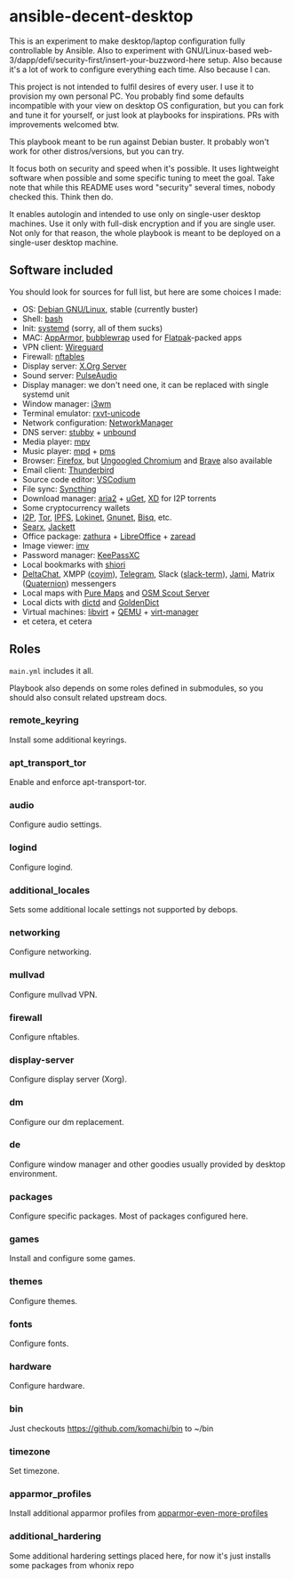 # ansible-decent-desktop

This is an experiment to make desktop/laptop configuration fully controllable by Ansible. Also to experiment with GNU/Linux-based web-3/dapp/defi/security-first/insert-your-buzzword-here setup. Also because it's a lot of work to configure everything each time. Also because I can.

This project is not intended to fulfil desires of every user. I use it to provision my own personal PC. You probably find some defaults incompatible with your view on desktop OS configuration, but you can fork and tune it for yourself, or just look at playbooks for inspirations. PRs with improvements welcomed btw.

This playbook meant to be run against Debian buster. It probably won't work for other distros/versions, but you can try.

It focus both on security and speed when it's possible. It uses lightweight software when possible and some specific tuning to meet the goal. Take note that while this README uses word "security" several times, nobody checked this. Think then do.

It enables autologin and intended to use only on single-user desktop machines. Use it only with full-disk encryption and if you are single user. Not only for that reason, the whole playbook is meant to be deployed on a single-user desktop machine.

## Software included

You should look for sources for full list, but here are some choices I made:

- OS: [Debian GNU/Linux](https://debian.org), stable (currently buster)
- Shell: [bash](https://www.gnu.org/software/bash/)
- Init: [systemd](https://systemd.io) (sorry, all of them sucks)
- MAC: [AppArmor](https://apparmor.net/), [bubblewrap](https://github.com/containers/bubblewrap) used for [Flatpak](https://flatpak.org/)-packed apps
- VPN client: [Wireguard](https://wireguard.com)
- Firewall: [nftables](https://netfilter.org/projects/nftables/)
- Display server: [X.Org Server](https://www.x.org)
- Sound server: [PulseAudio](https://www.freedesktop.org/wiki/Software/PulseAudio/)
- Display manager: we don't need one, it can be replaced with single systemd unit
- Window manager: [i3wm](https://i3wm.org/)
- Terminal emulator: [rxvt-unicode](http://software.schmorp.de/pkg/rxvt-unicode.html)
- Network configuration: [NetworkManager](https://wiki.gnome.org/Projects/NetworkManager)
- DNS server: [stubby](https://github.com/getdnsapi/stubby) + [unbound](https://github.com/NLnetLabs/unbound)
- Media player: [mpv](https://mpv.io)
- Music player: [mpd](https://musicpd.org/) + [pms](https://ambientsound.github.io/pms/)
- Browser: [Firefox](https://mozilla.org/firefox), but [Ungoogled Chromium](https://github.com/Eloston/ungoogled-chromium) and [Brave](https://brave.com/) also available
- Email client: [Thunderbird](https://www.thunderbird.net)
- Source code editor: [VSCodium](https://github.com/VSCodium/vscodium)
- File sync: [Syncthing](https://syncthing.net/)
- Download manager: [aria2](https://github.com/aria2/aria2) + [uGet](https://ugetdm.com/), [XD](https://xd-torrent.github.io) for I2P torrents
- Some cryptocurrency wallets
- [I2P](https://geti2p.net/), [Tor](https://torproject.org), [IPFS](https://ipfs.io/), [Lokinet](https://loki.network), [Gnunet](https://gnunet.org), [Bisq](https://bisq.network/), etc.
- [Searx](https://searx.github.io/searx/), [Jackett](https://github.com/Jackett/Jackett)
- Office package: [zathura](https://pwmt.org/projects/zathura/) + [LibreOffice](https://www.libreoffice.org/) + [zaread](https://github.com/paoloap/zaread)
- Image viewer: [imv](https://github.com/eXeC64/imv)
- Password manager: [KeePassXC](https://keepassxc.org/)
- Local bookmarks with [shiori](https://github.com/go-shiori/shiori)
- [DeltaChat](https://delta.chat), XMPP ([coyim](https://coy.im/)), [Telegram](https://telegram.org), Slack ([slack-term](https://github.com/erroneousboat/slack-term)), [Jami](https://jami.net), Matrix ([Quaternion](https://github.com/quotient-im/Quaternion)) messengers
- Local maps with [Pure Maps](https://github.com/rinigus/pure-maps) and [OSM Scout Server](https://github.com/rinigus/osmscout-server)
- Local dicts with [dictd](https://sourceforge.net/projects/dict/) and [GoldenDict](http://goldendict.org/)
- Virtual machines: [libvirt](https://libvirt.org/) + [QEMU](https://www.qemu.org/) + [virt-manager](https://virt-manager.org/)
- et cetera, et cetera

## Roles

`main.yml` includes it all.

Playbook also depends on some roles defined in submodules, so you should also consult related upstream docs.

### remote_keyring

Install some additional keyrings.

### apt_transport_tor

Enable and enforce apt-transport-tor.

### audio

Configure audio settings.

### logind

Configure logind.

### additional_locales

Sets some additional locale settings not supported by debops.

### networking

Configure networking.

### mullvad

Configure mullvad VPN.

### firewall

Configure nftables.

### display-server

Configure display server (Xorg).

### dm

Configure our dm replacement.

### de

Configure window manager and other goodies usually provided by desktop environment.

### packages

Configure specific packages. Most of packages configured here.

### games

Install and configure some games.

### themes

Configure themes.

### fonts

Configure fonts.

### hardware

Configure hardware.

### bin

Just checkouts https://github.com/komachi/bin to ~/bin

### timezone

Set timezone.

### apparmor_profiles

Install additional apparmor profiles from [apparmor-even-more-profiles](https://github.com/komachi/apparmor-even-more-profiles)

### additional_hardering

Some additional hardering settings placed here, for now it's just installs some packages from whonix repo
